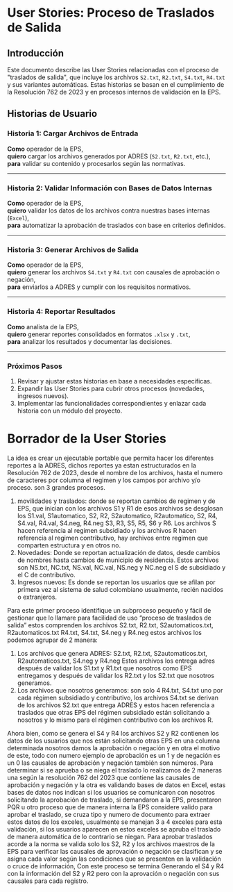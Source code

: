 # User Stories: Proceso de Traslados de Salida

## Introducción
Este documento describe las User Stories relacionadas con el proceso de "traslados de salida", que incluye los archivos `S2.txt`, `R2.txt`, `S4.txt`, `R4.txt` y sus variantes automáticas. Estas historias se basan en el cumplimiento de la Resolución 762 de 2023 y en procesos internos de validación en la EPS.

## Historias de Usuario

### Historia 1: Cargar Archivos de Entrada
**Como** operador de la EPS,  
**quiero** cargar los archivos generados por ADRES (`S2.txt`, `R2.txt`, etc.),  
**para** validar su contenido y procesarlos según las normativas.

---

### Historia 2: Validar Información con Bases de Datos Internas
**Como** operador de la EPS,  
**quiero** validar los datos de los archivos contra nuestras bases internas (`Excel`),  
**para** automatizar la aprobación de traslados con base en criterios definidos.

---

### Historia 3: Generar Archivos de Salida
**Como** operador de la EPS,  
**quiero** generar los archivos `S4.txt` y `R4.txt` con causales de aprobación o negación,  
**para** enviarlos a ADRES y cumplir con los requisitos normativos.

---

### Historia 4: Reportar Resultados
**Como** analista de la EPS,  
**quiero** generar reportes consolidados en formatos `.xlsx` y `.txt`,  
**para** analizar los resultados y documentar las decisiones.

---

### Próximos Pasos
1. Revisar y ajustar estas historias en base a necesidades específicas.
2. Expandir las User Stories para cubrir otros procesos (novedades, ingresos nuevos).
3. Implementar las funcionalidades correspondientes y enlazar cada historia con un módulo del proyecto.

# Borrador de la User Stories

La idea es crear un ejecutable portable que permita hacer los diferentes reportes a la ADRES, dichos reportes ya estan estructurados en la Resolución 762 de 2023, desde el nombre de los archivos, hasta el numero de caracteres por columna el regimen y los campos por archivo y/o proceso. son 3 grandes procesos.
1. movilidades y traslados: donde se reportan cambios de regimen y de EPS, que inician con los archivos S1 y R1 de esos archivos se desglosan los S1.val, S1automatico, S2, R2, S2automatico, R2automatico, S2, R4, S4.val, R4.val, S4.neg, R4.neg S3, R3, S5, R5, S6 y R6.
Los archivos S hacen referencia al regimen subsidiado y los archivos R hacen referencia al regimen contributivo, hay archivos entre regimen que comparten estructura y en otros no.
2. Novedades: Donde se reportan actualización de datos, desde cambios de nombres hasta cambios de municipio de residencia. Estos archivos son NS.txt, NC.txt, NS.val, NC.val, NS.neg y NC.neg el S de subsidiado y el C de contributivo.
3. Ingresos nuevos: Es donde se reportan los usuarios que se afilan por primera vez al sistema de salud colombiano usualmente, recién nacidos o extranjeros. 

Para este primer proceso identifique un subproceso pequeño y fácil de gestionar que lo llamare para facilidad de uso “proceso de traslados de salida” estos comprenden los archivos S2.txt, R2.txt, S2automaticos.txt, R2automaticos.txt R4.txt, S4.txt, S4.neg y R4.neg estos archivos los podemos agrupar de 2 manera: 
1. Los archivos que genera ADRES: S2.txt, R2.txt, S2automaticos.txt, R2automaticos.txt, S4.neg y R4.neg Estos archivos los entrega adres después de validar los S1.txt y R1.txt que nosotros como EPS entregamos y después de validar los R2.txt y los S2.txt que nosotros generamos.
2. Los archivos que nosotros generamos: son solo 4 R4.txt, S4.txt uno por cada régimen subsidiado y contributivo, los archivos S4.txt se derivan de los archivos S2.txt que entrega ADRES y estos hacen referencia a traslados que otras EPS del régimen subsidiado están solicitando a nosotros y lo mismo para el régimen contributivo con los archivos R. 

Ahora bien, como se genera el S4 y R4 los archivos S2 y R2 contienen los datos de los usuarios que nos están solicitando otras EPS en una columna determinada nosotros damos la aprobación o negación y en otra el motivo de este, todo con numero ejemplo de aprobación es un 1 y de negación es un 0 las causales de aprobación y negación también son números. Para determinar si se aprueba o se niega el traslado lo realizamos de 2 maneras una según la resolución 762 del 2023 que contiene las causales de aprobación y negación y la otra es validando bases de datos en Excel, estas bases de datos nos indican si los usuarios se comunicaron con nosotros solicitando la aprobación de traslado, si demandaron a la EPS, presentaron PQR u otro proceso que de manera interna la EPS considere valido para aprobar el traslado, se cruza tipo y numero de documento para extraer estos datos de los exceles, usualmente se manejan 3 a 4 exceles para esta validación, si los usuarios aparecen en estos exceles se apruba el traslado de manera automática de lo contrario se niegan. Para aprobar traslados acorde a la norma se valida solo los S2, R2 y los archivos maestros de la EPS para verificar las causales de aprovación o negación se clasifican y se asigna cada valor según las condiciones que se presenten en la validación o cruce de información, 
Con este proceso se termina Generando el S4 y R4 con la información del S2 y R2 pero con la aprovación o negación con sus causales para cada registro.

